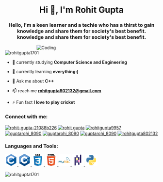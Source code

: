 <h1 align="center">Hi 👋, I'm Rohit Gupta</h1>
<h3 align="center">Hello, I'm a keen learner and a techie who has a thirst to gain knowledge and share them for society's best benefit. knowledge and share them for society's best benefit.</h3>
<img align="right" alt="Coding" width="400" src="https://cdn.dribbble.com/users/1162077/screenshots/3848914/programmer.gif">

<p align="left"> <img src="https://komarev.com/ghpvc/?username=rohitgupta1701&label=Profile%20views&color=0e75b6&style=flat" alt="rohitgupta1701" /> </p>

- 🔭 currently studying **Computer Science and Engineering**

- 🌱 currently learning **everything:)**

- 💬 Ask me about **C++**

- 📫 reach me **rohitgupta802132@gmail.com**

- ⚡ Fun fact **I love to play cricket**

<h3 align="left">Connect with me:</h3>
<p align="left">
<a href="https://linkedin.com/in/rohit-gupta-21088b226" target="blank"><img align="center" src="https://raw.githubusercontent.com/rahuldkjain/github-profile-readme-generator/master/src/images/icons/Social/linked-in-alt.svg" alt="rohit-gupta-21088b226" height="30" width="40" /></a>
<a href="https://fb.com/rohit gupta" target="blank"><img align="center" src="https://raw.githubusercontent.com/rahuldkjain/github-profile-readme-generator/master/src/images/icons/Social/facebook.svg" alt="rohit gupta" height="30" width="40" /></a>
<a href="https://instagram.com/rohitgupta9957" target="blank"><img align="center" src="https://raw.githubusercontent.com/rahuldkjain/github-profile-readme-generator/master/src/images/icons/Social/instagram.svg" alt="rohitgupta9957" height="30" width="40" /></a>
<a href="https://www.codechef.com/users/guptarohi_8090" target="blank"><img align="center" src="https://cdn.jsdelivr.net/npm/simple-icons@3.1.0/icons/codechef.svg" alt="guptarohi_8090" height="30" width="40" /></a>
<a href="https://codeforces.com/profile/guptarohi_8090" target="blank"><img align="center" src="https://raw.githubusercontent.com/rahuldkjain/github-profile-readme-generator/master/src/images/icons/Social/codeforces.svg" alt="guptarohi_8090" height="30" width="40" /></a>
<a href="https://www.leetcode.com/guptarohi_8090" target="blank"><img align="center" src="https://raw.githubusercontent.com/rahuldkjain/github-profile-readme-generator/master/src/images/icons/Social/leet-code.svg" alt="guptarohi_8090" height="30" width="40" /></a>
<a href="https://auth.geeksforgeeks.org/user/rohitgupta802132" target="blank"><img align="center" src="https://raw.githubusercontent.com/rahuldkjain/github-profile-readme-generator/master/src/images/icons/Social/geeks-for-geeks.svg" alt="rohitgupta802132" height="30" width="40" /></a>
</p>

<h3 align="left">Languages and Tools:</h3>
<p align="left"> <a href="https://www.cprogramming.com/" target="_blank" rel="noreferrer"> <img src="https://raw.githubusercontent.com/devicons/devicon/master/icons/c/c-original.svg" alt="c" width="40" height="40"/> </a> <a href="https://www.w3schools.com/cpp/" target="_blank" rel="noreferrer"> <img src="https://raw.githubusercontent.com/devicons/devicon/master/icons/cplusplus/cplusplus-original.svg" alt="cplusplus" width="40" height="40"/> </a> <a href="https://www.w3schools.com/css/" target="_blank" rel="noreferrer"> <img src="https://raw.githubusercontent.com/devicons/devicon/master/icons/css3/css3-original-wordmark.svg" alt="css3" width="40" height="40"/> </a> <a href="https://www.w3.org/html/" target="_blank" rel="noreferrer"> <img src="https://raw.githubusercontent.com/devicons/devicon/master/icons/html5/html5-original-wordmark.svg" alt="html5" width="40" height="40"/> </a> <a href="https://www.mysql.com/" target="_blank" rel="noreferrer"> <img src="https://raw.githubusercontent.com/devicons/devicon/master/icons/mysql/mysql-original-wordmark.svg" alt="mysql" width="40" height="40"/> </a> <a href="https://pandas.pydata.org/" target="_blank" rel="noreferrer"> <img src="https://raw.githubusercontent.com/devicons/devicon/2ae2a900d2f041da66e950e4d48052658d850630/icons/pandas/pandas-original.svg" alt="pandas" width="40" height="40"/> </a> <a href="https://www.python.org" target="_blank" rel="noreferrer"> <img src="https://raw.githubusercontent.com/devicons/devicon/master/icons/python/python-original.svg" alt="python" width="40" height="40"/> </a> </p>

<p><img align="center" src="https://github-readme-stats.vercel.app/api/top-langs?username=rohitgupta1701&show_icons=true&locale=en&layout=compact" alt="rohitgupta1701" /></p>
